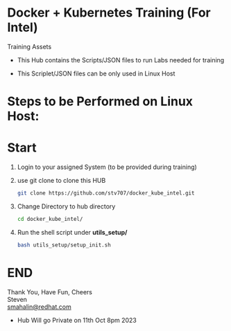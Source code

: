# Docker + Kubernetes Training (For Intel) 
Training Assets

- This Hub contains the Scripts/JSON files to run Labs needed for training

- This Scriplet/JSON files can be only used in Linux Host


# Steps to be Performed on Linux Host: 

# Start
1. Login to your assigned System (to be provided during training)
2. use git clone to clone this HUB
  
    ```sh 
    git clone https://github.com/stv707/docker_kube_intel.git
    ```

3. Change Directory to hub directory  

    ```sh 
    cd docker_kube_intel/
    ```

4. Run the shell script under **utils_setup/**
    ```sh
    bash utils_setup/setup_init.sh
    ```


# END

Thank You, Have Fun, Cheers<br>
Steven<br>
smahalin@redhat.com

* Hub Will go Private on 11th Oct 8pm 2023 